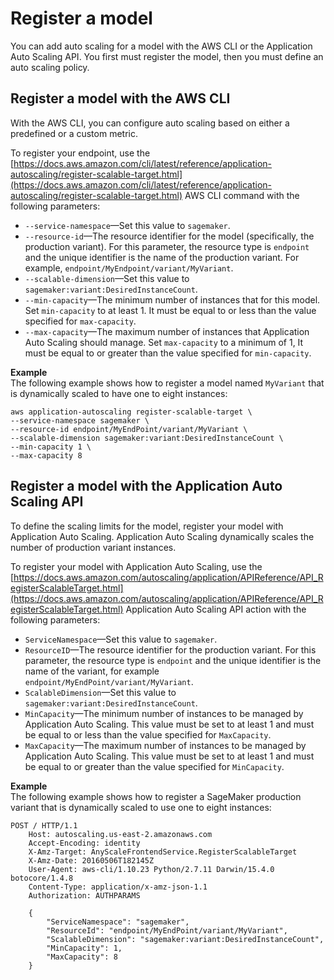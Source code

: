 # Register a model<a name="endpoint-auto-scaling-add-policy"></a>

You can add auto scaling for a model with the AWS CLI or the Application Auto Scaling API\. You first must register the model, then you must define an auto scaling policy\.

## Register a model with the AWS CLI<a name="endpoint-auto-scaling-add-cli"></a>

With the AWS CLI, you can configure auto scaling based on either a predefined or a custom metric\.

To register your endpoint, use the [https://docs.aws.amazon.com/cli/latest/reference/application-autoscaling/register-scalable-target.html](https://docs.aws.amazon.com/cli/latest/reference/application-autoscaling/register-scalable-target.html) AWS CLI command with the following parameters:
+ `--service-namespace`—Set this value to `sagemaker`\.
+ `--resource-id`—The resource identifier for the model \(specifically, the production variant\)\. For this parameter, the resource type is `endpoint` and the unique identifier is the name of the production variant\. For example, `endpoint/MyEndpoint/variant/MyVariant`\.
+ `--scalable-dimension`—Set this value to `sagemaker:variant:DesiredInstanceCount`\.
+ `--min-capacity`—The minimum number of instances that for this model\. Set `min-capacity` to at least 1\. It must be equal to or less than the value specified for `max-capacity`\.
+ `--max-capacity`—The maximum number of instances that Application Auto Scaling should manage\. Set `max-capacity` to a minimum of 1, It must be equal to or greater than the value specified for `min-capacity`\.

**Example**  
The following example shows how to register a model named `MyVariant` that is dynamically scaled to have one to eight instances:  

```
aws application-autoscaling register-scalable-target \
--service-namespace sagemaker \
--resource-id endpoint/MyEndPoint/variant/MyVariant \
--scalable-dimension sagemaker:variant:DesiredInstanceCount \
--min-capacity 1 \
--max-capacity 8
```

## Register a model with the Application Auto Scaling API<a name="endpoint-auto-scaling-add-api"></a>

To define the scaling limits for the model, register your model with Application Auto Scaling\. Application Auto Scaling dynamically scales the number of production variant instances\.

To register your model with Application Auto Scaling, use the [https://docs.aws.amazon.com/autoscaling/application/APIReference/API_RegisterScalableTarget.html](https://docs.aws.amazon.com/autoscaling/application/APIReference/API_RegisterScalableTarget.html) Application Auto Scaling API action with the following parameters:
+ `ServiceNamespace`—Set this value to `sagemaker`\.
+ `ResourceID`—The resource identifier for the production variant\. For this parameter, the resource type is `endpoint` and the unique identifier is the name of the variant, for example `endpoint/MyEndPoint/variant/MyVariant`\.
+ `ScalableDimension`—Set this value to `sagemaker:variant:DesiredInstanceCount`\.
+ `MinCapacity`—The minimum number of instances to be managed by Application Auto Scaling\. This value must be set to at least 1 and must be equal to or less than the value specified for `MaxCapacity`\.
+ `MaxCapacity`—The maximum number of instances to be managed by Application Auto Scaling\. This value must be set to at least 1 and must be equal to or greater than the value specified for `MinCapacity`\.

**Example**  
The following example shows how to register a SageMaker production variant that is dynamically scaled to use one to eight instances:   

```
POST / HTTP/1.1
    Host: autoscaling.us-east-2.amazonaws.com
    Accept-Encoding: identity
    X-Amz-Target: AnyScaleFrontendService.RegisterScalableTarget
    X-Amz-Date: 20160506T182145Z
    User-Agent: aws-cli/1.10.23 Python/2.7.11 Darwin/15.4.0 botocore/1.4.8
    Content-Type: application/x-amz-json-1.1
    Authorization: AUTHPARAMS

    {
        "ServiceNamespace": "sagemaker",
        "ResourceId": "endpoint/MyEndPoint/variant/MyVariant",
        "ScalableDimension": "sagemaker:variant:DesiredInstanceCount",
        "MinCapacity": 1,
        "MaxCapacity": 8
    }
```